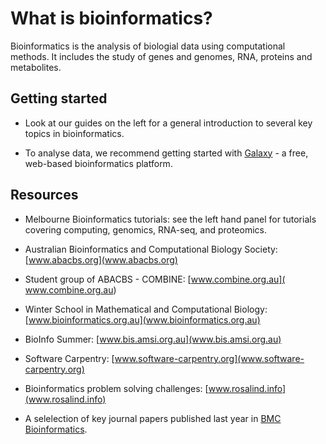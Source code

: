 # What is bioinformatics?

Bioinformatics is the analysis of biologial data using computational methods. It includes the study of genes and genomes, RNA, proteins and metabolites. 

## Getting started

- Look at our guides on the left for a general introduction to several key topics in bioinformatics. 

- To analyse data, we recommend getting started with [Galaxy](galaxy.md) - a free, web-based bioinformatics platform. 

## Resources

- Melbourne Bioinformatics tutorials: see the left hand panel for tutorials covering computing, genomics, RNA-seq, and proteomics. 

- Australian Bioinformatics and Computational Biology Society:
[www.abacbs.org](www.abacbs.org)

- Student group of ABACBS - COMBINE: [www.combine.org.au](  www.combine.org.au)

- Winter School in Mathematical and Computational Biology: 
[www.bioinformatics.org.au](www.bioinformatics.org.au)

- BioInfo Summer: [www.bis.amsi.org.au](www.bis.amsi.org.au)

- Software Carpentry: [www.software-carpentry.org](www.software-carpentry.org)

- Bioinformatics problem solving challenges: [www.rosalind.info](www.rosalind.info) 

- A selelection of key journal papers published last year in [BMC Bioinformatics](http://blogs.biomedcentral.com/bmcseriesblog/2018/01/24/a-year-in-bioinformatics/).

